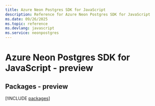 ```yaml
---
title: Azure Neon Postgres SDK for JavaScript
description: Reference for Azure Neon Postgres SDK for JavaScript
ms.date: 09/26/2025
ms.topic: reference
ms.devlang: javascript
ms.service: neonpostgres
---
```

# Azure Neon Postgres SDK for JavaScript - preview
## Packages - preview
[!INCLUDE [packages](neon-postgres-index.md)]